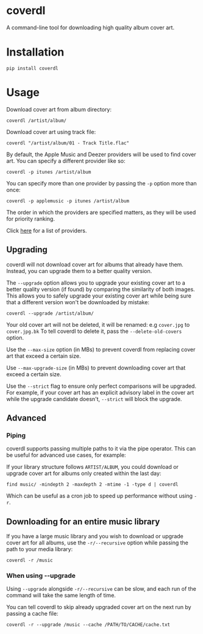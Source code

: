 # coverdl
A command-line tool for downloading high quality album cover art.

# Installation

```
pip install coverdl
```

# Usage

Download cover art from album directory:

```
coverdl /artist/album/
```

Download cover art using track file:
```
coverdl "/artist/album/01 - Track Title.flac"
```

By default, the Apple Music and Deezer providers will be used to find cover art. You can specify a different provider like so:

```
coverdl -p itunes /artist/album
```

You can specify more than one provider by passing the `-p` option more than once:

```
coverdl -p applemusic -p itunes /artist/album
```

The order in which the providers are specified matters, as they will be used for priority ranking.

Click [here](https://github.com/viown/coverdl/blob/7d45d6f80a80ab45c87f80a924522ca4512c1347/coverdl/providers/source.py#L3) for a list of providers.

## Upgrading

coverdl will not download cover art for albums that already have them. Instead, you can upgrade them to a better quality version.

The `--upgrade` option allows you to upgrade your existing cover art to a better quality version (if found) by comparing the similarity of both images. This allows you to safely upgrade your existing cover art while being sure that a different version won't be downloaded by mistake:

```
coverdl --upgrade /artist/album/
```

Your old cover art will not be deleted, it will be renamed: e.g `cover.jpg` to `cover.jpg.bk`
To tell coverdl to delete it, pass the `--delete-old-covers` option.

Use the `--max-size` option (in MBs) to prevent coverdl from replacing cover art that exceed a certain size.

Use `--max-upgrade-size` (in MBs) to prevent downloading cover art that exceed a certain size.

Use the `--strict` flag to ensure only perfect comparisons will be upgraded. For example, if your cover art has an explicit advisory label in the cover art while the upgrade candidate doesn't, `--strict` will block the upgrade.

## Advanced

### Piping

coverdl supports passing multiple paths to it via the pipe operator. This can be useful for advanced use cases, for example:

If your library structure follows `ARTIST/ALBUM`, you could download or upgrade cover art for albums only created within the last day:

```
find music/ -mindepth 2 -maxdepth 2 -mtime -1 -type d | coverdl
```
Which can be useful as a cron job to speed up performance without using `-r`.

## Downloading for an entire music library

If you have a large music library and you wish to download or upgrade cover art for all albums, use the `-r/--recursive` option while passing the path to your media library:

```
coverdl -r /music
```

### When using --upgrade

Using `--upgrade` alongside `-r/--recursive` can be slow, and each run of the command will take the same length of time.

You can tell coverdl to skip already upgraded cover art on the next run by passing a cache file:
```
coverdl -r --upgrade /music --cache /PATH/TO/CACHE/cache.txt
```